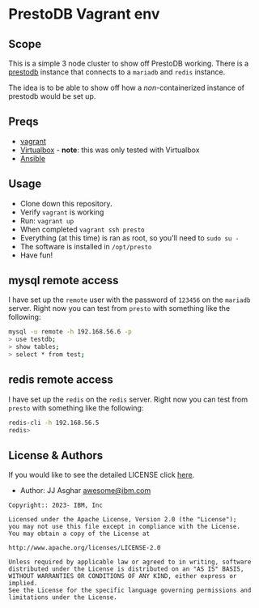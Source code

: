# PrestoDB Vagrant env

## Scope

This is a simple 3 node cluster to show off PrestoDB working. There is a [prestodb][prestodb] instance
that connects to a `mariadb` and `redis` instance.

The idea is to be able to show off how a _non_-containerized instance of prestodb would be set up.

## Preqs
- [vagrant][vagrant]
- [Virtualbox][virtualbox] - **note**: this was only tested with Virtualbox
- [Ansible](https://docs.ansible.com/)

## Usage

- Clone down this repository.
- Verify `vagrant` is working
- Run: `vagrant up`
- When completed `vagrant ssh presto`
- Everything (at this time) is ran as root, so you'll need to `sudo su -`
- The software is installed in `/opt/presto`
- Have fun!

## mysql remote access

I have set up the `remote` user with the password of `123456` on the `mariadb` server.
Right now you can test from `presto` with something like the following:
```bash
mysql -u remote -h 192.168.56.6 -p
> use testdb;
> show tables;
> select * from test;
```

## redis remote access

I have set up the `redis` on the `redis` server.
Right now you can test from `presto` with something like the following:
```bash
redis-cli -h 192.168.56.5
redis>
```
## License & Authors

If you would like to see the detailed LICENSE click [here](./LICENSE).

- Author: JJ Asghar <awesome@ibm.com>

```text
Copyright:: 2023- IBM, Inc

Licensed under the Apache License, Version 2.0 (the "License");
you may not use this file except in compliance with the License.
You may obtain a copy of the License at

http://www.apache.org/licenses/LICENSE-2.0

Unless required by applicable law or agreed to in writing, software
distributed under the License is distributed on an "AS IS" BASIS,
WITHOUT WARRANTIES OR CONDITIONS OF ANY KIND, either express or implied.
See the License for the specific language governing permissions and
limitations under the License.
```

[prestodb]: https://github.com/prestodb/presto
[vagrant]: https://www.vagrantup.com
[virtualbox]: https://www.virtualbox.org
